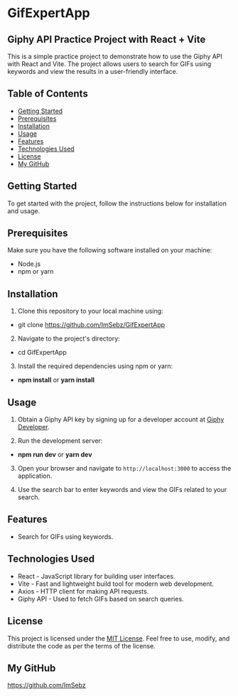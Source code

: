 # GifExpertApp

## Giphy API Practice Project with React + Vite

This is a simple practice project to demonstrate how to use the Giphy API with React and Vite. The project allows users to search for GIFs using keywords and view the results in a user-friendly interface.

## Table of Contents
- [Getting Started](#getting-started)
- [Prerequisites](#prerequisites)
- [Installation](#installation)
- [Usage](#usage)
- [Features](#features)
- [Technologies Used](#technologies-used)
- [License](#license)
- [My GitHub](#my-github)

## Getting Started
To get started with the project, follow the instructions below for installation and usage.

## Prerequisites
Make sure you have the following software installed on your machine:
- Node.js
- npm or yarn

## Installation
1. Clone this repository to your local machine using:

- git clone https://github.com/ImSebz/GifExpertApp

2. Navigate to the project's directory:

- cd GifExpertApp

3. Install the required dependencies using npm or yarn:
- **npm install** or **yarn install**

## Usage
1. Obtain a Giphy API key by signing up for a developer account at [Giphy Developer](https://developers.giphy.com/).
   
2. Run the development server:
- **npm run dev** or **yarn dev**
   
3. Open your browser and navigate to `http://localhost:3000` to access the application.
   
4. Use the search bar to enter keywords and view the GIFs related to your search.
   
## Features
- Search for GIFs using keywords.

## Technologies Used
- React - JavaScript library for building user interfaces.
- Vite - Fast and lightweight build tool for modern web development.
- Axios - HTTP client for making API requests.
- Giphy API - Used to fetch GIFs based on search queries.

## License
This project is licensed under the [MIT License](LICENSE). Feel free to use, modify, and distribute the code as per the terms of the license.

## My GitHub

https://github.com/ImSebz